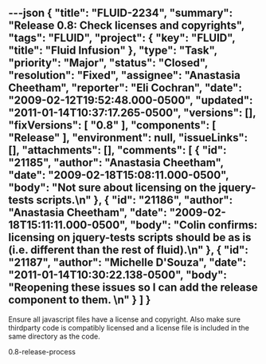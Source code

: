 ---json
{
  "title": "FLUID-2234",
  "summary": "Release 0.8: Check licenses and copyrights",
  "tags": "FLUID",
  "project": {
    "key": "FLUID",
    "title": "Fluid Infusion"
  },
  "type": "Task",
  "priority": "Major",
  "status": "Closed",
  "resolution": "Fixed",
  "assignee": "Anastasia Cheetham",
  "reporter": "Eli Cochran",
  "date": "2009-02-12T19:52:48.000-0500",
  "updated": "2011-01-14T10:37:17.265-0500",
  "versions": [],
  "fixVersions": [
    "0.8"
  ],
  "components": [
    "Release"
  ],
  "environment": null,
  "issueLinks": [],
  "attachments": [],
  "comments": [
    {
      "id": "21185",
      "author": "Anastasia Cheetham",
      "date": "2009-02-18T15:08:11.000-0500",
      "body": "Not sure about licensing on the jquery-tests scripts.\n"
    },
    {
      "id": "21186",
      "author": "Anastasia Cheetham",
      "date": "2009-02-18T15:11:11.000-0500",
      "body": "Colin confirms: licensing on jquery-tests scripts should be as is (i.e. different than the rest of fluid).\n"
    },
    {
      "id": "21187",
      "author": "Michelle D'Souza",
      "date": "2011-01-14T10:30:22.138-0500",
      "body": "Reopening these issues so I can add the release component to them.&#x20;\n"
    }
  ]
}
---
Ensure all javascript files have a license and copyright. Also make sure thirdparty code is compatibly licensed and a license file is included in the same directory as the code.

0.8-release-process

        
